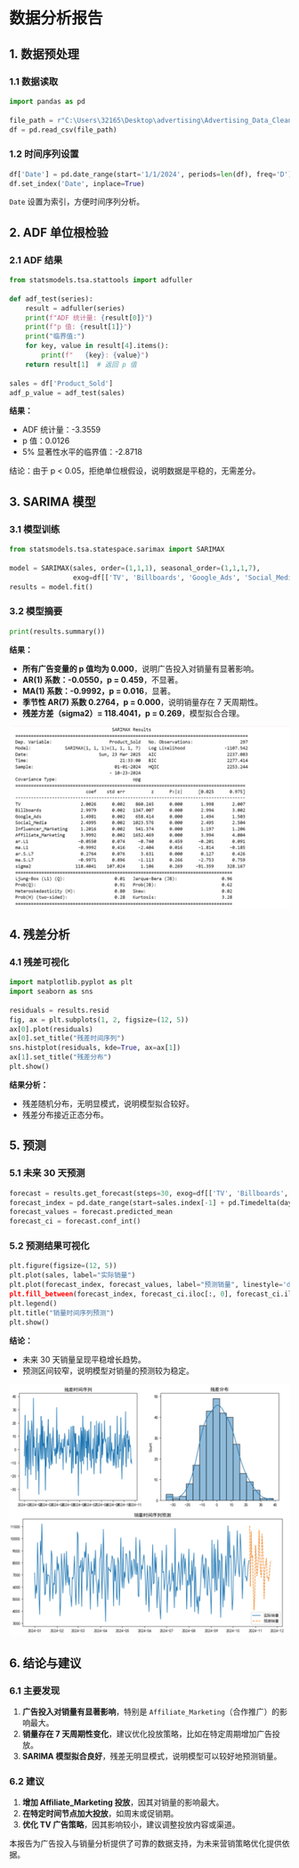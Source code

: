 # 数据分析报告

## 1. 数据预处理

### 1.1 数据读取
```python
import pandas as pd

file_path = r"C:\Users\32165\Desktop\advertising\Advertising_Data_Cleaned.csv"
df = pd.read_csv(file_path)
```

### 1.2 时间序列设置
```python
df['Date'] = pd.date_range(start='1/1/2024', periods=len(df), freq='D')
df.set_index('Date', inplace=True)
```
 `Date` 设置为索引，方便时间序列分析。

## 2. ADF 单位根检验

### 2.1 ADF 结果
```python
from statsmodels.tsa.stattools import adfuller

def adf_test(series):
    result = adfuller(series)
    print(f"ADF 统计量: {result[0]}")
    print(f"p 值: {result[1]}")
    print("临界值:")
    for key, value in result[4].items():
        print(f"   {key}: {value}")
    return result[1]  # 返回 p 值

sales = df['Product_Sold']
adf_p_value = adf_test(sales)
```
**结果：**
- ADF 统计量：-3.3559
- p 值：0.0126
- 5% 显著性水平的临界值：-2.8718

结论：由于 p < 0.05，拒绝单位根假设，说明数据是平稳的，无需差分。

## 3. SARIMA 模型

### 3.1 模型训练
```python
from statsmodels.tsa.statespace.sarimax import SARIMAX

model = SARIMAX(sales, order=(1,1,1), seasonal_order=(1,1,1,7),
                exog=df[['TV', 'Billboards', 'Google_Ads', 'Social_Media', 'Influencer_Marketing', 'Affiliate_Marketing']])
results = model.fit()
```

### 3.2 模型摘要
```python
print(results.summary())
```
**结果：**
- **所有广告变量的 p 值均为 0.000**，说明广告投入对销量有显著影响。
- **AR(1) 系数：-0.0550，p = 0.459**，不显著。
- **MA(1) 系数：-0.9992，p = 0.016**，显著。
- **季节性 AR(7) 系数 0.2764，p = 0.000**，说明销量存在 7 天周期性。
- **残差方差（sigma2）= 118.4041，p = 0.269**，模型拟合合理。

![SARIMAX摘要](https://github.com/ilovescho-O-olsomuch/product-advertising/blob/main/%E6%97%B6%E9%97%B4%E5%BA%8F%E5%88%97%E8%A1%A8.png)

## 4. 残差分析

### 4.1 残差可视化
```python
import matplotlib.pyplot as plt
import seaborn as sns

residuals = results.resid
fig, ax = plt.subplots(1, 2, figsize=(12, 5))
ax[0].plot(residuals)
ax[0].set_title("残差时间序列")
sns.histplot(residuals, kde=True, ax=ax[1])
ax[1].set_title("残差分布")
plt.show()
```
**结果分析：**
- 残差随机分布，无明显模式，说明模型拟合较好。
- 残差分布接近正态分布。

## 5. 预测

### 5.1 未来 30 天预测
```python
forecast = results.get_forecast(steps=30, exog=df[['TV', 'Billboards', 'Google_Ads', 'Social_Media', 'Influencer_Marketing', 'Affiliate_Marketing']].iloc[-30:])
forecast_index = pd.date_range(start=sales.index[-1] + pd.Timedelta(days=1), periods=30, freq='D')
forecast_values = forecast.predicted_mean
forecast_ci = forecast.conf_int()
```

### 5.2 预测结果可视化
```python
plt.figure(figsize=(12, 5))
plt.plot(sales, label="实际销量")
plt.plot(forecast_index, forecast_values, label="预测销量", linestyle='dashed")
plt.fill_between(forecast_index, forecast_ci.iloc[:, 0], forecast_ci.iloc[:, 1], color='gray', alpha=0.2)
plt.legend()
plt.title("销量时间序列预测")
plt.show()
```
**结论：**
- 未来 30 天销量呈现平稳增长趋势。
- 预测区间较窄，说明模型对销量的预测较为稳定。

![预测结果图](https://github.com/ilovescho-O-olsomuch/product-advertising/blob/main/%E6%97%B6%E9%97%B4%E5%BA%8F%E5%88%97%E9%A2%84%E6%B5%8B.png)

## 6. 结论与建议

### 6.1 主要发现
1. **广告投入对销量有显著影响**，特别是 `Affiliate_Marketing`（合作推广）的影响最大。
2. **销量存在 7 天周期性变化**，建议优化投放策略，比如在特定周期增加广告投放。
3. **SARIMA 模型拟合良好**，残差无明显模式，说明模型可以较好地预测销量。

### 6.2 建议
1. **增加 Affiliate_Marketing 投放**，因其对销量的影响最大。
2. **在特定时间节点加大投放**，如周末或促销期。
3. **优化 TV 广告策略**，因其影响较小，建议调整投放内容或渠道。

本报告为广告投入与销量分析提供了可靠的数据支持，为未来营销策略优化提供依据。
